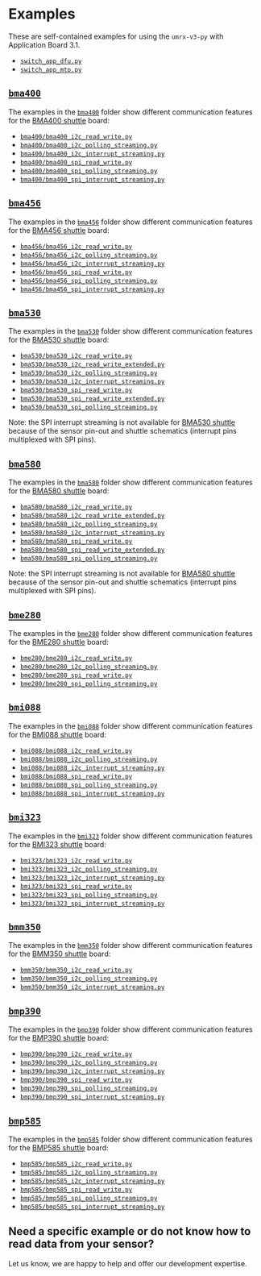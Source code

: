 # Examples

These are self-contained examples for using the `umrx-v3-py` with Application Board 3.1.

* [`switch_app_dfu.py`](./switch_app_dfu.py)
* [`switch_app_mtp.py`](./switch_app_mtp.py)

## [`bma400`](https://www.bosch-sensortec.com/products/motion-sensors/accelerometers/bma400/)

The examples in the [`bma400`](./bma400) folder 
show different communication features for the 
[BMA400 shuttle](https://www.bosch-sensortec.com/media/boschsensortec/downloads/shuttle_board_flyer/application_board_3_1/bst-bma400-sf000.pdf)
board:

* [`bma400/bma400_i2c_read_write.py`](./bma400/bma400_i2c_read_write.py) 
* [`bma400/bma400_i2c_polling_streaming.py`](./bma400/bma400_i2c_polling_streaming.py)
* [`bma400/bma400_i2c_interrupt_streaming.py`](./bma400/bma400_i2c_interrupt_streaming.py)
* [`bma400/bma400_spi_read_write.py`](./bma400/bma400_spi_read_write.py)
* [`bma400/bma400_spi_polling_streaming.py`](./bma400/bma400_spi_polling_streaming.py)
* [`bma400/bma400_spi_interrupt_streaming.py`](./bma400/bma400_spi_interrupt_streaming.py)

## [`bma456`](https://www.bosch-sensortec.com/products/motion-sensors/accelerometers/bma456/)

The examples in the [`bma456`](./bma456) folder 
show different communication features for the 
[BMA456 shuttle](https://www.bosch-sensortec.com/media/boschsensortec/downloads/shuttle_board_flyer/application_board_3_1/bst-bma456-sf000.pdf)
board:

* [`bma456/bma456_i2c_read_write.py`](./bma456/bma456_i2c_read_write.py) 
* [`bma456/bma456_i2c_polling_streaming.py`](./bma456/bma456_i2c_polling_streaming.py)
* [`bma456/bma456_i2c_interrupt_streaming.py`](./bma456/bma456_i2c_interrupt_streaming.py)
* [`bma456/bma456_spi_read_write.py`](./bma456/bma456_spi_read_write.py)
* [`bma456/bma456_spi_polling_streaming.py`](./bma456/bma456_spi_polling_streaming.py)
* [`bma456/bma456_spi_interrupt_streaming.py`](./bma456/bma456_spi_interrupt_streaming.py)

## [`bma530`](https://www.bosch-sensortec.com/products/motion-sensors/accelerometers/bma530/)

The examples in the [`bma530`](./bma530) folder 
show different communication features for the 
[BMA530 shuttle](https://www.bosch-sensortec.com/media/boschsensortec/downloads/shuttle_board_flyer/application_board_3_1/bst-bma530-sf000.pdf)
board:

* [`bma530/bma530_i2c_read_write.py`](./bma530/bma530_i2c_read_write.py)
* [`bma530/bma530_i2c_read_write_extended.py`](./bma530/bma530_i2c_read_write_extended.py)
* [`bma530/bma530_i2c_polling_streaming.py`](./bma530/bma530_i2c_polling_streaming.py)
* [`bma530/bma530_i2c_interrupt_streaming.py`](./bma530/bma530_i2c_interrupt_streaming.py)
* [`bma530/bma530_spi_read_write.py`](./bma530/bma530_spi_read_write.py)
* [`bma530/bma530_spi_read_write_extended.py`](./bma530/bma530_spi_read_write_extended.py)
* [`bma530/bma530_spi_polling_streaming.py`](./bma530/bma530_spi_polling_streaming.py)

Note: the SPI interrupt streaming is not available for 
[BMA530 shuttle](https://www.bosch-sensortec.com/media/boschsensortec/downloads/shuttle_board_flyer/application_board_3_1/bst-bma530-sf000.pdf)
because of the sensor pin-out and shuttle schematics (interrupt pins multiplexed with SPI pins).


## [`bma580`](https://www.bosch-sensortec.com/products/motion-sensors/accelerometers/bma580/)

The examples in the [`bma580`](./bma580) folder 
show different communication features for the 
[BMA580 shuttle](https://www.bosch-sensortec.com/media/boschsensortec/downloads/shuttle_board_flyer/application_board_3_1/bst-bma580-sf000.pdf)
board:

* [`bma580/bma580_i2c_read_write.py`](./bma580/bma580_i2c_read_write.py)
* [`bma580/bma580_i2c_read_write_extended.py`](./bma580/bma580_i2c_read_write_extended.py)
* [`bma580/bma580_i2c_polling_streaming.py`](./bma580/bma580_i2c_polling_streaming.py)
* [`bma580/bma580_i2c_interrupt_streaming.py`](./bma580/bma580_i2c_interrupt_streaming.py)
* [`bma580/bma580_spi_read_write.py`](./bma580/bma580_spi_read_write.py)
* [`bma580/bma580_spi_read_write_extended.py`](./bma580/bma580_spi_read_write_extended.py)
* [`bma580/bma580_spi_polling_streaming.py`](./bma580/bma580_spi_polling_streaming.py)

Note: the SPI interrupt streaming is not available for 
[BMA580 shuttle](https://www.bosch-sensortec.com/media/boschsensortec/downloads/shuttle_board_flyer/application_board_3_1/bst-bma580-sf000.pdf)
because of the sensor pin-out and shuttle schematics (interrupt pins multiplexed with SPI pins).


## [`bme280`](https://www.bosch-sensortec.com/products/environmental-sensors/humidity-sensors-bme280/)

The examples in the [`bme280`](./bme280) folder 
show different communication features for the 
[BME280 shuttle](https://www.bosch-sensortec.com/media/boschsensortec/downloads/shuttle_board_flyer/application_board_3_1/bst-bme280-sf000.pdf)
board:

* [`bme280/bme280_i2c_read_write.py`](./bme280/bme280_i2c_read_write.py)
* [`bme280/bme280_i2c_polling_streaming.py`](./bme280/bme280_i2c_polling_streaming.py)
* [`bme280/bme280_spi_read_write.py`](./bme280/bme280_spi_read_write.py)
* [`bme280/bme280_spi_polling_streaming.py`](./bme280/bme280_spi_polling_streaming.py)


## [`bmi088`](https://www.bosch-sensortec.com/products/motion-sensors/imus/bmi088/)

The examples in the [`bmi088`](./bmi088) folder 
show different communication features for the 
[BMI088 shuttle](https://www.bosch-sensortec.com/media/boschsensortec/downloads/shuttle_board_flyer/application_board_3_1/bst-bmi088-sf000.pdf)
board:

* [`bmi088/bmi088_i2c_read_write.py`](./bmi088/bmi088_i2c_read_write.py) 
* [`bmi088/bmi088_i2c_polling_streaming.py`](./bmi088/bmi088_i2c_polling_streaming.py)
* [`bmi088/bmi088_i2c_interrupt_streaming.py`](./bmi088/bmi088_i2c_interrupt_streaming.py)
* [`bmi088/bmi088_spi_read_write.py`](./bmi088/bmi088_spi_read_write.py)
* [`bmi088/bmi088_spi_polling_streaming.py`](./bmi088/bmi088_spi_polling_streaming.py)
* [`bmi088/bmi088_spi_interrupt_streaming.py`](./bmi088/bmi088_spi_interrupt_streaming.py)

## [`bmi323`](https://www.bosch-sensortec.com/products/motion-sensors/imus/bmi323/)

The examples in the [`bmi323`](./bmi323) folder 
show different communication features for the 
[BMI323 shuttle](https://www.bosch-sensortec.com/media/boschsensortec/downloads/shuttle_board_flyer/bst-bmi323-sf000.pdf)
board:

* [`bmi323/bmi323_i2c_read_write.py`](./bmi323/bmi323_i2c_read_write.py) 
* [`bmi323/bmi323_i2c_polling_streaming.py`](./bmi323/bmi323_i2c_polling_streaming.py)
* [`bmi323/bmi323_i2c_interrupt_streaming.py`](./bmi323/bmi323_i2c_interrupt_streaming.py)
* [`bmi323/bmi323_spi_read_write.py`](./bmi323/bmi323_spi_read_write.py)
* [`bmi323/bmi323_spi_polling_streaming.py`](./bmi323/bmi323_spi_polling_streaming.py)
* [`bmi323/bmi323_spi_interrupt_streaming.py`](./bmi323/bmi323_spi_interrupt_streaming.py)


## [`bmm350`](https://www.bosch-sensortec.com/products/motion-sensors/magnetometers/bmm350/)

The examples in the [`bmm350`](./bmm350) folder 
show different communication features for the 
[BMM350 shuttle](https://www.bosch-sensortec.com/media/boschsensortec/downloads/shuttle_board_flyer/application_board_3_1/bst-bmm350-sf000.pdf)
board:

* [`bmm350/bmm350_i2c_read_write.py`](./bmm350/bmm350_i2c_read_write.py) 
* [`bmm350/bmm350_i2c_polling_streaming.py`](./bmm350/bmm350_i2c_polling_streaming.py)
* [`bmm350/bmm350_i2c_interrupt_streaming.py`](./bmm350/bmm350_i2c_interrupt_streaming.py)


## [`bmp390`](https://www.bosch-sensortec.com/products/environmental-sensors/pressure-sensors/bmp390/)

The examples in the [`bmp390`](./bmp390) folder 
show different communication features for the 
[BMP390 shuttle](https://www.bosch-sensortec.com/media/boschsensortec/downloads/shuttle_board_flyer/application_board_3_1/bst-bmp390-sf000.pdf)
board:

* [`bmp390/bmp390_i2c_read_write.py`](./bmp390/bmp390_i2c_read_write.py) 
* [`bmp390/bmp390_i2c_polling_streaming.py`](./bmp390/bmp390_i2c_polling_streaming.py)
* [`bmp390/bmp390_i2c_interrupt_streaming.py`](./bmp390/bmp390_i2c_interrupt_streaming.py)
* [`bmp390/bmp390_spi_read_write.py`](./bmp390/bmp390_spi_read_write.py)
* [`bmp390/bmp390_spi_polling_streaming.py`](./bmp390/bmp390_spi_polling_streaming.py)
* [`bmp390/bmp390_spi_interrupt_streaming.py`](./bmp390/bmp390_spi_interrupt_streaming.py)


## [`bmp585`](https://www.bosch-sensortec.com/products/environmental-sensors/pressure-sensors/bmp585/)

The examples in the [`bmp585`](./bmp585) folder 
show different communication features for the 
[BMP585 shuttle](https://www.bosch-sensortec.com/media/boschsensortec/downloads/shuttle_board_flyer/application_board_3_1/bst-bmp585-sf000.pdf)
board:

* [`bmp585/bmp585_i2c_read_write.py`](./bmp585/bmp585_i2c_read_write.py) 
* [`bmp585/bmp585_i2c_polling_streaming.py`](./bmp585/bmp585_i2c_polling_streaming.py)
* [`bmp585/bmp585_i2c_interrupt_streaming.py`](./bmp585/bmp585_i2c_interrupt_streaming.py)
* [`bmp585/bmp585_spi_read_write.py`](./bmp585/bmp585_spi_read_write.py)
* [`bmp585/bmp585_spi_polling_streaming.py`](./bmp585/bmp585_spi_polling_streaming.py)
* [`bmp585/bmp585_spi_interrupt_streaming.py`](./bmp585/bmp585_spi_interrupt_streaming.py)


## Need a specific example or do not know how to read data from your sensor?

Let us know, we are happy to help and offer our development expertise.
